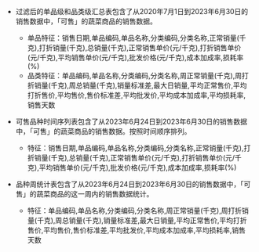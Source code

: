 - 过滤后的单品级和品类级汇总表包含了从2020年7月1日到2023年6月30日的销售数据中，「可售」的蔬菜商品的销售数据。
    - 单品特征：销售日期,单品编码,单品名称,分类编码,分类名称,正常销量(千克),打折销量(千克),总销量(千克),正常销售单价(元/千克),打折销售单价(元/千克),平均销售单价(元/千克),批发价格(元/千克),成本加成率,损耗率(%)
    - 品类特征：单品编码,单品名称,分类编码,分类名称,周正常销量(千克),周打折销量(千克),周总销量(千克),销量标准差,最大日销量,平均正常售价,平均打折售价,平均售价,售价标准差,平均批发价,平均成本加成率,平均损耗率,销售天数

- 可售品种时间序列表包含了从2023年6月24日到2023年6月30日的销售数据中，「可售」的蔬菜商品的销售数据。按照时间顺序排列。
    - 特征：销售日期,单品编码,单品名称,分类编码,分类名称,正常销量(千克),打折销量(千克),总销量(千克),正常销售单价(元/千克),打折销售单价(元/千克),平均销售单价(元/千克),批发价格(元/千克),成本加成率,损耗率(%)   

- 品种周统计表包含了从2023年6月24日到2023年6月30日的销售数据中，「可售」的蔬菜商品的这一周内的销售数据统计。
    - 特征：单品编码,单品名称,分类编码,分类名称,周正常销量(千克),周打折销量(千克),周总销量(千克),销量标准差,最大日销量,平均正常售价,平均打折售价,平均售价,售价标准差,平均批发价,平均成本加成率,平均损耗率,销售天数